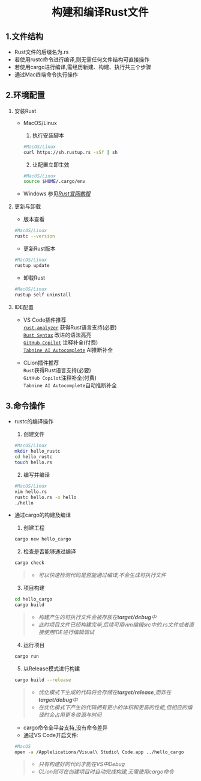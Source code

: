 <div align="center">

# **构建和编译Rust文件**
</div>

**1.文件结构**
-
* Rust文件的后缀名为.rs<br>
* 若使用rustc命令进行编译,则无需任何文件结构可直接操作<br>
* 若使用cargo进行编译,需经历新建、构建、执行共三个步骤<br>
* 通过Mac终端命令执行操作

**2.环境配置**
-
1. 安装Rust<br>
    * MacOS/Linux<br>
        1. 执行安装脚本
        ```bash
        #MacOS/Linux
        curl https://sh.rustup.rs -sSf | sh
        ```

        2. 让配置立即生效
        ```bash
        #MacOS/Linux
        source $HOME/.cargo/env
        ```

    * Windows
        参见[_Rust官网教程_](https://www.rust-lang.org/tools/install) <br>

2. 更新与卸载<br>
    * 版本查看
    ```bash
    #MacOS/Linux
    rustc --version
    ```

    * 更新Rust版本
    ```bash
    #MacOS/Linux
    rustup update
    ```

    * 卸载Rust
    ```bash
    #MacOS/Linux
    rustup self uninstall
    ```

3. IDE配置
    * VS Code插件推荐<br>
        [`rust-analyzer`](https://marketplace.visualstudio.com/items?itemName=rust-lang.rust-analyzer "获取地址")
        获得Rust语言支持(必要)<br>
        [`Rust Syntax`](https://marketplace.visualstudio.com/items?itemName=dustypomerleau.rust-syntax "获取地址")
        改进的语法高亮<br>
        [`GitHub Copilot`](https://marketplace.visualstudio.com/items?itemName=GitHub.copilot "获取地址")
        注释补全(付费)<br>
        [`Tabnine AI Autocomplete`](https://marketplace.visualstudio.com/items?itemName=TabNine.tabnine-vscode "获取地址")
        AI推断补全<br>

    * CLion插件推荐<br>
        `Rust`获得Rust语言支持(必要)<br>
        `GitHub Copilot`注释补全(付费)<br>
        `Tabnine AI Autocomplete`自动推断补全

**3.命令操作**
-
* rustc的编译操作<br>
    1. 创建文件
    ```bash
    #MacOS/Linux
    mkdir hello_rustc
    cd hello_rustc
    touch hello.rs
    ```

    2. 编写并编译
    ```bash
    #MacOS/Linux
    vim hello.rs
    rustc hello.rs -o hello
    ./hello
    ```

* 通过cargo的构建及编译<br>
    1. 创建工程
    ```bash
    cargo new hello_cargo
    ```

    2. 检查是否能够通过编译
    ```bash
    cargo check
    ```
    >* _可以快速检测代码是否能通过编译,不会生成可执行文件_<br>

    3. 项目构建
    ```bash
    cd hello_cargo
    cargo build
    ```
    <!---!!!
    待解决:***[]***转换中首尾带/或\时无法正常识别的问题
    应该表示为***target/debug/***
    !!!-->
    >* _构建产生的可执行文件会被存放在***target/debug***中_<br>
    >* _此时项目文件已经构建完毕,后续可用vim编辑src中的.rs文件或者直接使用IDE进行编辑调试_<br>

    4. 运行项目
    ```bash
    cargo run
    ```

    5. 以Release模式进行构建
    ```bash
    cargo build --release
    ```
    >* _优化模式下生成的代码将会存储在***target/release***,而非在***target/debug***中_<br>
    >* _在优化模式下产生的代码拥有更小的体积和更高的性能,但相应的编译时会占用更多资源与时间_<br>

    * cargo命令全平台支持,没有命令差异<br>
    * 通过VS Code开启文件:
    ```bash
    #MacOS
    open -a /Applelications/Visual\ Studio\ Code.app ../hello_cargo
    ```
    >* _只有构建好的代码才能在VS中Debug_<br>
    >* _CLion则可在创建项目时自动完成构建,无需使用cargo命令_<br>
